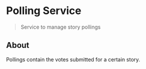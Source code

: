 # Polling Service

> Service to manage story pollings

## About

Pollings contain the votes submitted for a certain story.
